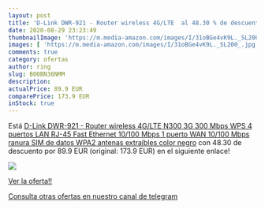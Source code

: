 ```yaml
---
layout: post
title: 'D-Link DWR-921 - Router wireless 4G/LTE  al 48.30 % de descuento'
date: 2020-08-29 23:23:49
thumbnailImage: 'https://m.media-amazon.com/images/I/31oBGe4vK9L._SL200_.jpg'
images: [ 'https://m.media-amazon.com/images/I/31oBGe4vK9L._SL200_.jpg' ]
comments: true
category: ofertas
author: ring
slug: B00BN36NMM
description:
actualPrice: 89.9 EUR
comparePrice: 173.9 EUR
inStock: true
---
```


Está [D-Link DWR-921 - Router wireless 4G/LTE N300  3G  300 Mbps  WPS  4 puertos LAN RJ-45 Fast Ethernet 10/100 Mbps  1 puerto WAN 10/100 Mbps  ranura SIM de datos  WPA2  antenas extraíbles   color negro](https://www.amazon.com/dp/B00BN36NMM/?tag=redken08-20) con 48.30 de descuento por 89.9 EUR (original: 173.9 EUR) en el siguiente enlace!

[![](https://m.media-amazon.com/images/I/31oBGe4vK9L._SL200_.jpg)](https://www.amazon.com/dp/B00BN36NMM/?tag=redken08-20)

[Ver la oferta!!](https://www.amazon.com/dp/B00BN36NMM/?tag=redken08-20)

[Consulta otras ofertas en nuestro canal de telegram](https://t.me/s/ofertas25)
